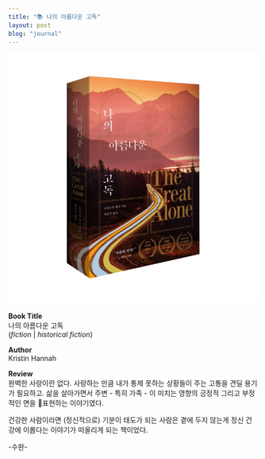 ```yaml
---
title: "📚 나의 아름다운 고독"
layout: post
blog: "journal"
---
```


![alone](/assets/alone.jpeg)

**Book Title**   
나의 아름다운 고독      
(_fiction_ | _historical fiction_)

**Author**   
Kristin Hannah   

**Review**   
완벽한 사랑이란 없다. 사랑하는 만큼 내가 통제 못하는 상황들이 주는 고통을 견딜 용기가 필요하고. 삶을 살아가면서 주변 - 특히 가족 - 이 미치는 영향의 긍정적 그리고 부정적인 면을 표현하는 이야기였다.

건강한 사람이라면 (정신적으로) 기분이 태도가 되는 사람은 곁에 두지 않는게 정신 건강에 이롭다는 이야기가 떠올리게 되는 책이었다. 


-수완-





